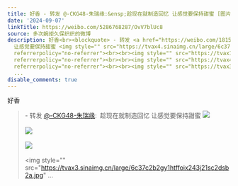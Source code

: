 ```yaml
---
title: 好香 - 转发 @-CKG48-朱瑞缘:&ensp;趁现在就制造回忆 让感觉要保持甜蜜 [图片][图片][图片][图片]
date: '2024-09-07'
linkTitle: https://weibo.com/5286768287/OvV7blUc8
source: 多次婉拒久保织织的微博
description: 好香<br><blockquote> - 转发 <a href="https://weibo.com/1815593650" target="_blank">@-CKG48-朱瑞缘</a>: 趁现在就制造回忆
  让感觉要保持甜蜜 <img style="" src="https://tvax4.sinaimg.cn/large/6c37c2b2gy1htffojw55oj21jk111nhc.jpg"
  referrerpolicy="no-referrer"><br><br><img style="" src="https://tvax1.sinaimg.cn/large/6c37c2b2gy1htffolygz8j21l2243hdt.jpg"
  referrerpolicy="no-referrer"><br><br><img style="" src="https://tvax4.sinaimg.cn/large/6c37c2b2gy1htffoohwazj21sc2dse82.jpg"
  referrerpolicy="no-referrer"><br><br><img style="" src="https://tvax3.sinaimg.cn/large/6c37c2b2gy1htffoix243j21sc2dsb2a.jpg"
  ...
disable_comments: true
---
```

好香<br><blockquote> - 转发 <a href="https://weibo.com/1815593650" target="_blank">@-CKG48-朱瑞缘</a>: 趁现在就制造回忆 让感觉要保持甜蜜 <img style="" src="https://tvax4.sinaimg.cn/large/6c37c2b2gy1htffojw55oj21jk111nhc.jpg" referrerpolicy="no-referrer"><br><br><img style="" src="https://tvax1.sinaimg.cn/large/6c37c2b2gy1htffolygz8j21l2243hdt.jpg" referrerpolicy="no-referrer"><br><br><img style="" src="https://tvax4.sinaimg.cn/large/6c37c2b2gy1htffoohwazj21sc2dse82.jpg" referrerpolicy="no-referrer"><br><br><img style="" src="https://tvax3.sinaimg.cn/large/6c37c2b2gy1htffoix243j21sc2dsb2a.jpg" ...